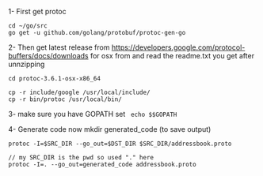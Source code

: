1- First get protoc

```
cd ~/go/src
go get -u github.com/golang/protobuf/protoc-gen-go

```

2- Then get latest release from https://developers.google.com/protocol-buffers/docs/downloads
for  osx from and read the readme.txt you get after unnzipping
```
cd protoc-3.6.1-osx-x86_64

cp -r include/google /usr/local/include/
cp -r bin/protoc /usr/local/bin/
```

3- make sure you have GOPATH set
` echo $$GOPATH`



4- Generate code now
mkdir generated_code (to save output)



```
protoc -I=$SRC_DIR --go_out=$DST_DIR $SRC_DIR/addressbook.proto

// my SRC_DIR is the pwd so used "." here
protoc -I=. --go_out=generated_code addressbook.proto

```